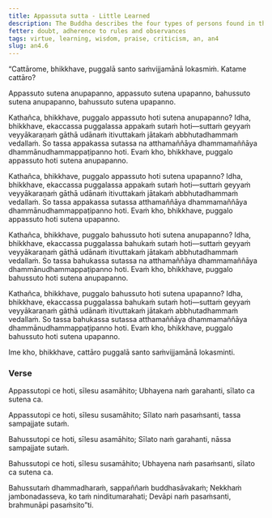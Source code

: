 ```yaml
---
title: Appassuta sutta - Little Learned
description: The Buddha describes the four types of persons found in the world - those with little learning who are not accomplished by that learning, those with little learning who are accomplished by that learning, those with much learning who are not accomplished by that learning, and those with much learning who are accomplished by that learning.
fetter: doubt, adherence to rules and observances
tags: virtue, learning, wisdom, praise, criticism, an, an4
slug: an4.6
---
```


“Cattārome, bhikkhave, puggalā santo saṁvijjamānā lokasmiṁ. Katame cattāro?

Appassuto sutena anupapanno,
appassuto sutena upapanno,
bahussuto sutena anupapanno,
bahussuto sutena upapanno.

Kathañca, bhikkhave, puggalo appassuto hoti sutena anupapanno? Idha, bhikkhave, ekaccassa puggalassa appakaṁ sutaṁ hoti—suttaṁ geyyaṁ veyyākaraṇaṁ gāthā udānaṁ itivuttakaṁ jātakaṁ abbhutadhammaṁ vedallaṁ. So tassa appakassa sutassa na atthamaññāya dhammamaññāya dhammānudhammappaṭipanno hoti. Evaṁ kho, bhikkhave, puggalo appassuto hoti sutena anupapanno.

Kathañca, bhikkhave, puggalo appassuto hoti sutena upapanno? Idha, bhikkhave, ekaccassa puggalassa appakaṁ sutaṁ hoti—suttaṁ geyyaṁ veyyākaraṇaṁ gāthā udānaṁ itivuttakaṁ jātakaṁ abbhutadhammaṁ vedallaṁ. So tassa appakassa sutassa atthamaññāya dhammamaññāya dhammānudhammappaṭipanno hoti. Evaṁ kho, bhikkhave, puggalo appassuto hoti sutena upapanno.

Kathañca, bhikkhave, puggalo bahussuto hoti sutena anupapanno? Idha, bhikkhave, ekaccassa puggalassa bahukaṁ sutaṁ hoti—suttaṁ geyyaṁ veyyākaraṇaṁ gāthā udānaṁ itivuttakaṁ jātakaṁ abbhutadhammaṁ vedallaṁ. So tassa bahukassa sutassa na atthamaññāya dhammamaññāya dhammānudhammappaṭipanno hoti. Evaṁ kho, bhikkhave, puggalo bahussuto hoti sutena anupapanno.

Kathañca, bhikkhave, puggalo bahussuto hoti sutena upapanno? Idha, bhikkhave, ekaccassa puggalassa bahukaṁ sutaṁ hoti—suttaṁ geyyaṁ veyyākaraṇaṁ gāthā udānaṁ itivuttakaṁ jātakaṁ abbhutadhammaṁ vedallaṁ. So tassa bahukassa sutassa atthamaññāya dhammamaññāya dhammānudhammappaṭipanno hoti. Evaṁ kho, bhikkhave, puggalo bahussuto hoti sutena upapanno.

Ime kho, bhikkhave, cattāro puggalā santo saṁvijjamānā lokasminti.

### Verse

Appassutopi ce hoti,
sīlesu asamāhito;
Ubhayena naṁ garahanti,
sīlato ca sutena ca.

Appassutopi ce hoti,
sīlesu susamāhito;
Sīlato naṁ pasaṁsanti,
tassa sampajjate sutaṁ.

Bahussutopi ce hoti,
sīlesu asamāhito;
Sīlato naṁ garahanti,
nāssa sampajjate sutaṁ.

Bahussutopi ce hoti,
sīlesu susamāhito;
Ubhayena naṁ pasaṁsanti,
sīlato ca sutena ca.

Bahussutaṁ dhammadharaṁ,
sappaññaṁ buddhasāvakaṁ;
Nekkhaṁ jambonadasseva,
ko taṁ ninditumarahati;
Devāpi naṁ pasaṁsanti,
brahmunāpi pasaṁsito”ti.

